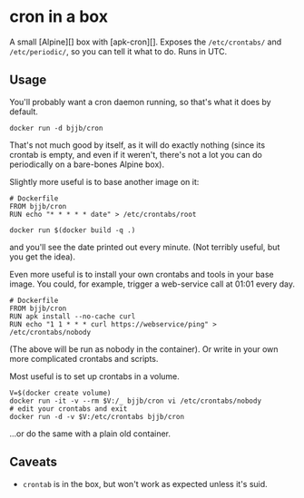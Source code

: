 # cron in a box

A small [Alpine][] box with [apk-cron][]. Exposes the `/etc/crontabs/` and
`/etc/periodic/`, so you can tell it what to do. Runs in UTC.

## Usage

You'll probably want a cron daemon running, so that's what it does by default.

    docker run -d bjjb/cron

That's not much good by itself, as it will do exactly nothing (since its
crontab is empty, and even if it weren't, there's not a lot you can do
periodically on a bare-bones Alpine box).

Slightly more useful is to base another image on it:

```
# Dockerfile
FROM bjjb/cron
RUN echo "* * * * * date" > /etc/crontabs/root
```

    docker run $(docker build -q .)

and you'll see the date printed out every minute. (Not terribly useful, but
you get the idea).

Even more useful is to install your own crontabs and tools in your base image.
You could, for example, trigger a web-service call at 01:01 every day.

```
# Dockerfile
FROM bjjb/cron
RUN apk install --no-cache curl
RUN echo "1 1 * * * curl https://webservice/ping" > /etc/crontabs/nobody
```

(The above will be run as nobody in the container).
Or write in your own more complicated crontabs and scripts.

Most useful is to set up crontabs in a volume.

    V=$(docker create volume)
    docker run -it -v --rm $V:/_ bjjb/cron vi /etc/crontabs/nobody
    # edit your crontabs and exit
    docker run -d -v $V:/etc/crontabs bjjb/cron

...or do the same with a plain old container.

## Caveats

* `crontab` is in the box, but won't work as expected unless it's suid.
